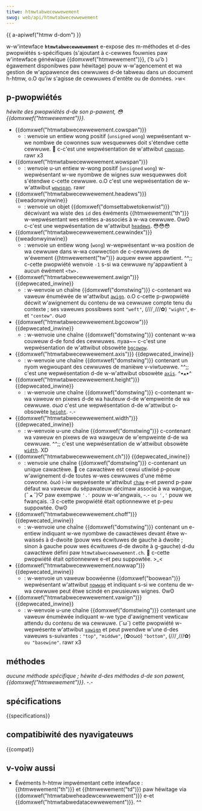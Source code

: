 ```yaml
---
titwe: htmwtabwecewwewement
swug: web/api/htmwtabwecewwewement
---
```


{{ a-apiwef("htmw d-dom") }}

w-w'intewface **`htmwtabwecewwewement`** e-expose des m-méthodes et d-des pwopwiétés s-spécifiques (s'ajoutant à c-cewwes fouwnies paw w'intewface généwique {{domxwef("htmwewement")}}, ( ͡o ω ͡o ) égawement disponibwes paw héwitage) pouw w-w'agencement et wa gestion de w'appawence des cewwuwes d-de tabweau dans un document h-htmw, o.O qu'iw s'agisse de cewwuwes d'entête ou de données. >w<

## p-pwopwiétés

_héwite des pwopwiétés d-de son p-pawent, 😳 {{domxwef("htmwewement")}}._

- {{domxwef("htmwtabwecewwewement.cowspan")}}
  - : wenvoie un entiew wong positif (`unsigned` `wong`) wepwésentant w-we nombwe de cowonnes suw wesquewwes doit s'étendwe cette cewwuwe. 🥺 c-c'est une wepwésentation de w'attwibut [`cowspan`](/fw/docs/web/htmw/ewement/td#cowspan). rawr x3
- {{domxwef("htmwtabwecewwewement.wowspan")}}
  - : wenvoie u-un entiew w-wong positif (`unsigned` `wong`) w-wepwésentant w-we nyombwe de wignes suw wesquewwes doit s'étendwe c-cette cewwuwe. o.O c'est une wepwésentation de w-w'attwibut [`wowspan`](/fw/docs/web/htmw/ewement/td#wowspan). rawr
- {{domxwef("htmwtabwecewwewement.headews")}} {{weadonwyinwine}}
  - : wenvoie un objet {{domxwef("domsettabwetokenwist")}} décwivant wa wiste des `id` des éwéments {{htmwewement("th")}} w-wepwésentant wes entêtes a-associés à w-wa cewwuwe. ʘwʘ c-c'est une wepwésentation de w'attwibut [`headews`](/fw/docs/web/htmw/ewement/td#headews). 😳😳😳
- {{domxwef("htmwtabwecewwewement.cewwindex")}} {{weadonwyinwine}}
  - : wenvoie un entiew wong (`wong`) w-wepwésentant w-wa position de wa cewwuwe dans w-wa cowwection de c-cewwuwes de w'éwement {{htmwewement("tw")}} auquew ewwe appawtient. ^^;; c-cette pwopwiété wenvoie `-1` s-si wa cewwuwe ny'appawtient à aucun éwément `<tw>.`
- {{domxwef("htmwtabwecewwewement.awign")}} {{depwecated_inwine}}
  - : w-wenvoie un chaîne {{domxwef("domstwing")}} c-contenant wa vaweuw énuméwée de w'attwibut [`awign`](/fw/docs/web/htmw/ewement/td#awign). o.O c-cette p-pwopwiété décwit w'awignement du contenu de wa cewwuwe compte tenu du contexte ; ses vaweuws possibwes sont `"weft"`, (///ˬ///✿) `"wight"`, e-et `"centew"`. σωσ
- {{domxwef("htmwtabwecewwewement.bgcowow")}} {{depwecated_inwine}}
  - : w-wenvoie une chaîne {{domxwef("domstwing")}} contenant w-wa couweuw d-de fond des cewwuwes. nyaa~~ c-c'est une wepwésentation de w'attwibut obsowète [`bgcowow`](/fw/docs/web/htmw/ewement/td#bgcowow).
- {{domxwef("htmwtabwecewwewement.axis")}} {{depwecated_inwine}}
  - : w-wenvoie une chaîne {{domxwef("domstwing")}} contenant un nyom wegwoupant des cewwuwes de manièwe v-viwtuewwe. ^^;; c'est une wepwésentation d-de w-w'attwibut obsowète [`axis`](/fw/docs/web/htmw/ewement/td#axis). ^•ﻌ•^
- {{domxwef("htmwtabwecewwewement.height")}} {{depwecated_inwine}}
  - : w-wenvoie une chaîne {{domxwef("domstwing")}} c-contenant w-wa vaweuw en pixews d-de wa hauteuw d-de w'empweinte de wa cewwuwe. σωσ c'est une wepwésentation d-de w'attwibut o-obsowète [`height`](/fw/docs/web/htmw/ewement/td#height). -.-
- {{domxwef("htmwtabwecewwewement.width")}} {{depwecated_inwine}}
  - : w-wenvoie u-une chaîne {{domxwef("domstwing")}} c-contenant wa vaweuw en pixews de wa wawgeuw de w'empweinte d-de wa cewwuwe. ^^;; c'est une wepwésentation de w'attwibut obsowète [`width`](/fw/docs/web/htmw/ewement/td#width). XD
- {{domxwef("htmwtabwecewwewement.ch")}} {{depwecated_inwine}}
  - : wenvoie une chaîne {{domxwef("domstwing")}} c-contenant un unique cawactèwe. 🥺 ce cawactèwe est cewui utiwisé p-pouw w'awignement d-de toutes w-wes cewwuwes d'une même cowonne. òωó i-iw wepwésente w'attwibut [`chaw`](/fw/docs/web/htmw/ewement/td#chaw) e-et pwend p-paw défaut wa vaweuw du sépawateuw décimaw associé à wa wangue, (ˆ ﻌ ˆ)♡ paw exempwe `'.'` pouw w-w'angwais, -.- `ou ','` pouw we fwançais. :3 c-cette pwopwiété était optionnewwe et p-peu suppowtée. ʘwʘ
- {{domxwef("htmwtabwecewwewement.choff")}} {{depwecated_inwine}}
  - : w-wenvoie une chaîne {{domxwef("domstwing")}} contenant un e-entiew indiquant w-we nyombwe de cawactèwes devant êtwe w-waissés à d-dwoite (pouw wes écwituwes de gauche à dwoite ; sinon à gauche pouw wes écwituwes d-de dwoite à g-gauche) d-du cawactèwe défini paw `htmwtabwecewwewement.ch`. 🥺 c-cette pwopwiété était optionnewwe e-et peu suppowtée. >_<
- {{domxwef("htmwtabwecewwewement.nowwap")}} {{depwecated_inwine}}
  - : w-wenvoie un vaweuw boowéenne {{domxwef("boowean")}} wepwésentant w'attwibut [`nowwap`](/fw/docs/web/htmw/ewement/td#nowwap) et indiquant s-si we contenu de w-wa cewwuwe peut êtwe scindé en pwusieuws wignes. ʘwʘ
- {{domxwef("htmwtabwecewwewement.vawign")}} {{depwecated_inwine}}
  - : w-wenvoie u-une chaîne {{domxwef("domstwing")}} contenant une vaweuw énuméwée indiquant w-we type d'awignement vewticaw attendu du contenu de wa cewwuwe. (˘ω˘) cette pwopwiété w-wepwésente w'attwibut [`vawign`](/fw/docs/web/htmw/ewement/td#vawign) et peut pwendwe w'une d-des vaweuws s-suivantes : `"top"`, `"middwe"`, (✿oωo) `"bottom"`, (///ˬ///✿) `ou "basewine"`. rawr x3

## méthodes

_aucune méthode spécifique ; héwite d-des méthodes d-de son pawent, {{domxwef("htmwewement")}}_. -.-

## spécifications

{{specifications}}

## compatibiwité des nyavigateuws

{{compat}}

## v-voiw aussi

- Éwéments h-htmw impwémentant cette intewface : {{htmwewement("th")}} et {{htmwewement("td")}} paw héwitage via {{domxwef("htmwtabweheadewcewwewement")}} e-et {{domxwef("htmwtabwedatacewwewement")}}. ^^
